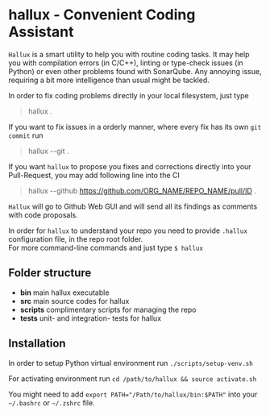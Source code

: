# hallux - Convenient Coding Assistant

`Hallux` is a smart utility to help you with routine coding tasks. 
It may help you with compilation errors (in C/C++), linting or type-check issues (in Python) or even other problems found with SonarQube.
Any annoying issue, requiring a bit more intelligence than usual might be tackled. 

In order to fix coding problems directly in your local filesystem, just type  
> hallux .

If you want to fix issues in a orderly manner, where every fix has its own `git commit` run
> hallux --git .

If you want `hallux` to propose you fixes and corrections directly into your Pull-Request, you may add following line into the CI
> hallux --github https://github.com/ORG_NAME/REPO_NAME/pull/ID .

`Hallux` will go to Github Web GUI and will send all its findings as comments with code proposals.

In order for `hallux` to understand your repo you need to provide `.hallux` configuration file, in the repo root folder.  
For more command-line commands and just type `$ hallux` 

## Folder structure
* **bin** main hallux executable
* **src** main source codes for hallux
* **scripts** complimentary scripts for managing the repo
* **tests** unit- and integration- tests for hallux 

## Installation

In order to setup Python virtual environment run `./scripts/setup-venv.sh`

For activating environment run `cd /path/to/hallux && source activate.sh` 

You might need to add `export PATH="/Path/to/hallux/bin:$PATH"` into your `~/.bashrc` or `~/.zshrc` file.

